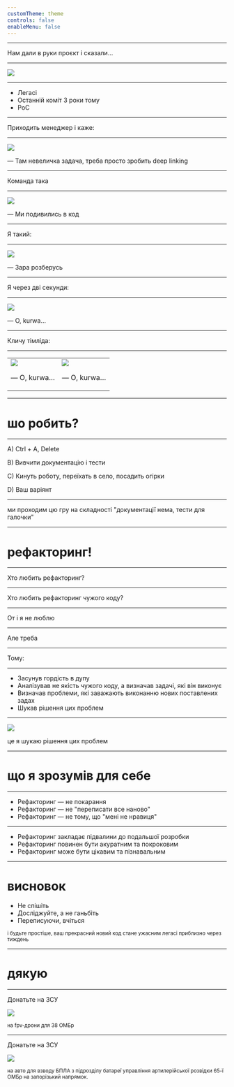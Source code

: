 ```yaml
---
customTheme: theme
controls: false
enableMenu: false
---
```


<section data-background="title.png"></section>

---

Нам дали в руки проєкт і сказали…

---

<img src="ebites.jpeg" />

---

- Легасі
- Останній коміт 3 роки тому
- PoC

---

Приходить менеджер і каже:

---

<img src="small-task.webp" />

— Там невеличка задача, треба просто зробить deep linking

---

Команда така

---

<img src="pablo.jpg" />

— Ми подивились в код

---

Я такий:

---

<img src="fatman.jpeg" />

— Зара розберусь

---

Я через дві секунди:

---

<img src="shit.jpeg" />

— O, kurwa…

---

Кличу тімліда:

---

<table>
  <tr>
  <td>
  <img src="shit.jpeg" />

  — O, kurwa…
    
  </td>
  <td>
  <img src="shit.jpeg" />

  — O, kurwa…
    
  </td>
  </tr>
</table>

---

# шо робить?

---

A) Ctrl + A, Delete

B) Вивчити документацію і тести  

C) Кинуть роботу, переїхать в село, посадить огірки

D) Ваш варіянт

---

ми проходим цю гру на складності "документації нема, тести для галочки"

---

# рефакторинг!

---

Хто любить рефакторинг?

---

Хто любить рефакторинг чужого коду?

---

От і я не люблю

---

Але треба

---

Тому:

---

- Засунув гордість в дупу
- Аналізував не якість чужого коду, а визначав задачі, які він виконує
- Визначав проблеми, які заважають виконанню нових поставлених задах
- Шукав рішення цих проблем

---

<img src="pablo.jpg" />

це я шукаю рішення цих проблем

---

# що я зрозумів для себе

---

- Рефакторинг — не покарання
- Рефакторинг — не "переписати все наново"
- Рефакторинг — не тому, що "мені не нравиця"

---

- Рефакторинг закладає підвалини до подальшої розробки
- Рефакторинг повинен бути акуратним та покроковим
- Рефакторинг може бути цікавим та пізнавальним

---

# висновок

- Не спішіть
- Досліджуйте, а не ганьбіть
- Переписуючи, вчіться

<small>і будьте простіше, ваш прекрасний новий код стане ужасним легасі приблизно через тиждень</small>

---

# дякую

---

Донатьте на ЗСУ

<img src="fwdays-qr.jpg"/>

<small>на fpv-дрони для 38 ОМБр</small>

---

Донатьте на ЗСУ

<img src="my-qr.png"/>

<small>на авто для взводу БПЛА з підрозділу батареї управління артилерійської розвідки 65-ї ОМБр на запорізький напрямок.</small>